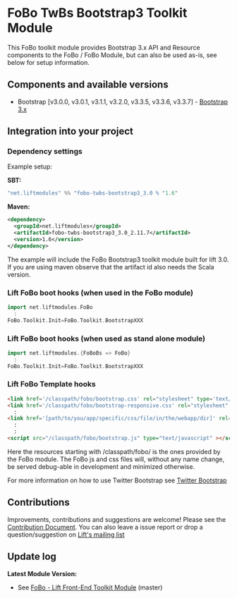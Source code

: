 # FoBo TwBs Bootstrap3 Toolkit Module

This FoBo toolkit module provides Bootstrap 3.x API and Resource components to the FoBo / FoBo Module, 
but can also be used as-is, see below for setup information. 

## Components and available versions 

- Bootstrap [v3.0.0, v3.0.1, v3.1.1, v3.2.0, v3.3.5, v3.3.6, v3.3.7] - [Bootstrap 3.x](http://getbootstrap.com/)

## Integration into your project 

### Dependency settings

Example setup:

**SBT:**
```scala
"net.liftmodules" %% "fobo-twbs-bootstrap3_3.0 % "1.6"
```
**Maven:**
```xml
<dependency>
  <groupId>net.liftmodules</groupId>
  <artifactId>fobo-twbs-bootstrap3_3.0_2.11.7</artifactId>
  <version>1.6</version>
</dependency>
```
The example will include the FoBo Bootstrap3 toolkit module built for lift 3.0. 
If you are using maven observe that the artifact id also needs the Scala version.

### Lift FoBo boot hooks (when used in the FoBo module)
```scala
import net.liftmodules.FoBo 
  :
FoBo.Toolkit.Init=FoBo.Toolkit.BootstrapXXX 
```    

### Lift FoBo boot hooks (when used as stand alone module)
```scala
import net.liftmodules.{FoBoBs => FoBo}
  :
FoBo.Toolkit.Init=FoBo.Toolkit.BootstrapXXX 
```
### Lift FoBo Template hooks
```html
<link href='/classpath/fobo/bootstrap.css' rel="stylesheet" type='text/css'> 
<link href='/classpath/fobo/bootstrap-responsive.css' rel="stylesheet" type='text/css'> 
  :
<link href='[path/to/you/app/specific/css/file/in/the/webapp/dir]' rel="stylesheet" type='text/css'>
  :
  :
<script src="/classpath/fobo/bootstrap.js" type="text/javascript" ></script>
```
Here the resources starting with /classpath/fobo/ is the ones provided by the FoBo module. 
The FoBo js and css files will, without any name change, be served debug-able in development and minimized otherwise. 

For more information on how to use Twitter Bootstrap see [Twitter Bootstrap](http://twitter.github.com/bootstrap/)

## Contributions

Improvements, contributions and suggestions are welcome! Please see the [Contribution Document](https://github.com/karma4u101/FoBo/blob/master/CONTRIBUTING.md). You can also leave a issue report or drop a question/suggestion on [Lift's mailing list](http://groups.google.com/group/liftweb/) 

## Update log

**Latest Module Version:** 
- See [FoBo - Lift Front-End Toolkit Module](https://github.com/karma4u101/FoBo/tree/master) (master)

